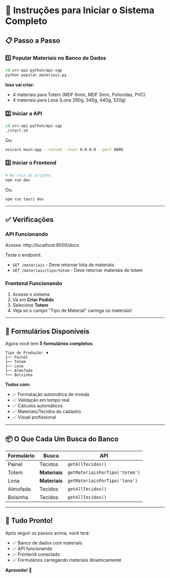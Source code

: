 # 🚀 Instruções para Iniciar o Sistema Completo

## 📋 Passo a Passo

### 1️⃣ Popular Materiais no Banco de Dados

```bash
cd src-api-python/api-sgp
python popular_materiais.py
```

**Isso vai criar:**
- 4 materiais para Totem (MDF 6mm, MDF 3mm, Poliondas, PVC)
- 4 materiais para Lona (Lona 280g, 340g, 440g, 520g)

### 2️⃣ Iniciar a API

```bash
cd src-api-python/api-sgp
./start.sh
```

Ou:
```bash
uvicorn main:app --reload --host 0.0.0.0 --port 8000
```

### 3️⃣ Iniciar o Frontend

```bash
# Na raiz do projeto
npm run dev
```

Ou:
```bash
npm run tauri dev
```

---

## ✅ Verificações

### API Funcionando
Acesse: http://localhost:8000/docs

Teste o endpoint:
- `GET /materiais` - Deve retornar lista de materiais
- `GET /materiais/tipo/totem` - Deve retornar materiais de totem

### Frontend Funcionando
1. Acesse o sistema
2. Vá em **Criar Pedido**
3. Selecione **Totem**
4. Veja se o campo "Tipo de Material" carrega os materiais!

---

## 🎯 Formulários Disponíveis

Agora você tem **5 formulários completos**:

```
Tipo de Produção: ▼
├── Painel
├── Totem
├── Lona
├── Almofada
└── Bolsinha
```

**Todos com:**
- ✅ Formatação automática de moeda
- ✅ Validação em tempo real
- ✅ Cálculos automáticos
- ✅ Materiais/Tecidos do cadastro
- ✅ Visual profissional

---

## 📦 O Que Cada Um Busca do Banco

| Formulário | Busca | API |
|------------|-------|-----|
| Painel | Tecidos | `getAllTecidos()` |
| Totem | **Materiais** | `getMateriaisPorTipo('totem')` |
| Lona | **Materiais** | `getMateriaisPorTipo('lona')` |
| Almofada | Tecidos | `getAllTecidos()` |
| Bolsinha | Tecidos | `getAllTecidos()` |

---

## 🎉 Tudo Pronto!

Após seguir os passos acima, você terá:
- ✅ Banco de dados com materiais
- ✅ API funcionando
- ✅ Frontend conectado
- ✅ Formulários carregando materiais dinamicamente

**Aproveite! 🚀**

